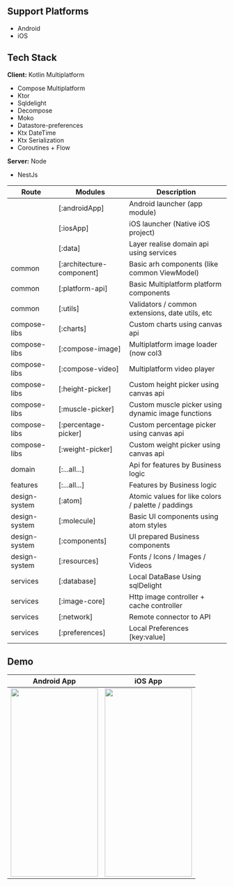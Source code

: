 ## Support Platforms

* Android
* iOS

## Tech Stack

**Client:** Kotlin Multiplatform

* Compose Multiplatform
* Ktor
* Sqldelight
* Decompose
* Moko
* Datastore-preferences
* Ktx DateTime
* Ktx Serialization
* Coroutines + Flow


**Server:** Node

* NestJs



| Route         | Modules                     | Description                                           |
|---------------|-----------------------------|-------------------------------------------------------|
|               | [:androidApp]               | Android launcher (app module)                         |
|               | [:iosApp]                   | iOS launcher (Native iOS project)                     |
|               | [:data]                     | Layer realise domain api using services               |
| common        | [:architecture-component]   | Basic arh components (like common ViewModel)          |
| common        | [:platform-api]             | Basic Multiplatform platform components               |
| common        | [:utils]                    | Validators / common extensions, date utils, etc       |
| compose-libs  | [:charts]                   | Custom charts using canvas api                        |
| compose-libs  | [:compose-image]            | Multiplatform image loader (now col3                  |
| compose-libs  | [:compose-video]            | Multiplatform video player                            |
| compose-libs  | [:height-picker]            | Custom height picker using canvas api                 |
| compose-libs  | [:muscle-picker]            | Custom muscle picker using dynamic image functions    |
| compose-libs  | [:percentage-picker]        | Custom percentage picker using canvas api             |
| compose-libs  | [:weight-picker]            | Custom weight picker using canvas api                 |
| domain        | [:...all...]                | Api for features by Business logic                    |
| features      | [:...all...]                | Features by Business logic                            |
| design-system | [:atom]                     | Atomic values for like colors / palette / paddings    |
| design-system | [:molecule]                 | Basic UI components using atom styles                 |
| design-system | [:components]               | UI prepared Business components                       |
| design-system | [:resources]                | Fonts / Icons / Images / Videos                       |
| services      | [:database]                 | Local DataBase Using sqlDelight                       |
| services      | [:image-core]               | Http image controller + cache controller              |
| services      | [:network]                  | Remote connector to API                               |
| services      | [:preferences]              | Local Preferences [key:value]                         |


## Demo

| **Android App**                                                                                                                       | **iOS App**                                                                                                                      |
|---------------------------------------------------------------------------------------------------------------------------------------------|---------------------------------------------------------------------------------------------------------------------------------------------|
| [<img src="[screenshots/android.mov]" width="200" height = "431" />](https://github.com/voitenkodev/useful-training-mobile/assets/93656470/d0c81f85-296d-49ea-ac54-8a4fff9d10f9)       | [<img src="screenshots/ios.gif" width="200" height = "431" />](screenshots/ios.gif) |






